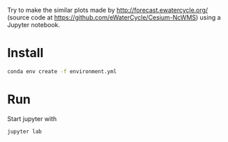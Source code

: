 Try to make the similar plots made by http://forecast.ewatercycle.org/ (source code at https://github.com/eWaterCycle/Cesium-NcWMS) using a Jupyter notebook.

# Install

```bash
conda env create -f environment.yml
```

# Run

Start jupyter with

```bash
jupyter lab
```

